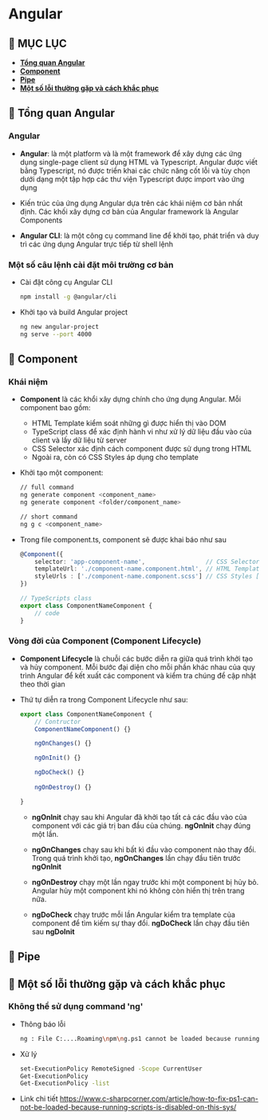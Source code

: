 # **Angular**

## 🔷 MỤC LỤC

- **[Tổng quan Angular](#-tổng-quan-angular)**
- **[Component](#-component)**
- **[Pipe](#-pipe)**
- **[Một số lỗi thường gặp và cách khắc phục](#-một-số-lỗi-thường-gặp-và-cách-khắc-phục)**

## 🔷 Tổng quan Angular

### Angular

- **Angular**: là một platform và là một framework để xây dựng các ứng dụng single-page client sử dụng HTML và Typescript. Angular được viết bằng Typescript, nó được triển khai các chức năng cốt lỗi và tùy chọn dưới dạng một tập hợp các thư viện Typescript được import vào ứng dụng

- Kiến trúc của ứng dụng Angular dựa trên các khái niệm cơ bản nhất định. Các khối xây dựng cơ bản của Angular framework là Angular Components

- **Angular CLI**: là một công cụ command line để khởi tạo, phát triển và duy trì các ứng dụng Angular trực tiếp từ shell lệnh

### Một số câu lệnh cài đặt môi trường cơ bản

- Cài đặt công cụ Angular CLI

    ```sh
    npm install -g @angular/cli
    ```

- Khởi tạo và build Angular project

    ```sh
    ng new angular-project
    ng serve --port 4000
    ```

## 🔷 Component

### Khái niệm

- **Component** là các khổi xây dựng chính cho ứng dụng Angular. Mỗi component bao gồm:
    + HTML Template kiểm soát những gì được hiển thị vào DOM
    + TypeScript class để xác định hành vi như xử lý dữ liệu đầu vào của client và lấy dữ liệu từ server
    + CSS Selector xác định cách component được sử dụng trong HTML
    + Ngoài ra, còn có CSS Styles áp dụng cho template

- Khởi tạo một component:

    ```sh
    // full command
    ng generate component <component_name>
    ng generate component <folder/component_name>

    // short command
    ng g c <component_name>
    ```

- Trong file component.ts, component sẽ được khai báo như sau

    ```ts
    @Component({
        selector: 'app-component-name',                 // CSS Selector
        templateUrl: './component-name.component.html', // HTML Template
        styleUrls : ['./component-name.component.scss'] // CSS Styles []
    })

    // TypeScripts class
    export class ComponentNameComponent {
        // code
    }
    ``` 

### Vòng đời của Component (Component Lifecycle)

- **Component Lifecycle** là chuỗi các bước diễn ra giữa quá trình khởi tạo và hủy component. Mỗi bước đại diện cho mỗi phần khác nhau của quy trình Angular để kết xuất các component và kiểm tra chúng để cập nhật theo thời gian

- Thứ tự diễn ra trong Component Lifecycle như sau:

    ```ts
    export class ComponentNameComponent {
        // Contructor
        ComponentNameComponent() {}

        ngOnChanges() {}

        ngOnInit() {}

        ngDoCheck() {}
        
        ngOnDestroy() {}
    
    } 
    ```

    + **ngOnInit** chạy sau khi Angular đã khởi tạo tất cả các đầu vào của component với các giá trị ban đầu của chúng. **ngOnInit** chạy đúng một lần.

    + **ngOnChanges** chạy sau khi bất kì đầu vào component nào thay đổi. Trong quá trình khởi tạo, **ngOnChanges** lần chạy đầu tiên trước **ngOnInit**

    + **ngOnDestroy** chạy một lần ngay trước khi một component bị hủy bỏ. Angular hủy một component khi nó không còn hiển thị trên trang nữa.

    + **ngDoCheck** chạy trước mỗi lần Angular kiểm tra template của component để tìm kiếm sự thay đổi. **ngDoCheck** lần chạy đầu tiên sau **ngDoInit**

## 🔷 Pipe

## 🔷 Một số lỗi thường gặp và cách khắc phục

### Không thể sử dụng command 'ng'

- Thông báo lỗi

    ```sh
    ng : File C:....Roaming\npm\ng.ps1 cannot be loaded because running scripts is disabled on this system.
    ```

- Xử lý

    ```sh
    set-ExecutionPolicy RemoteSigned -Scope CurrentUser
    Get-ExecutionPolicy
    Get-ExecutionPolicy -list
    ```

- Link chi tiết
<https://www.c-sharpcorner.com/article/how-to-fix-ps1-can-not-be-loaded-because-running-scripts-is-disabled-on-this-sys/>
